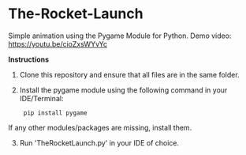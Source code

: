 # The-Rocket-Launch
Simple animation using the Pygame Module for Python.
Demo video: https://youtu.be/cioZxsWYvYc

**Instructions**

1. Clone this repository and ensure that all files are in the same folder.

2. Install the pygame module using the following command in your IDE/Terminal:

        pip install pygame
If any other modules/packages are missing, install them.
        
3. Run 'TheRocketLaunch.py' in your IDE of choice.
